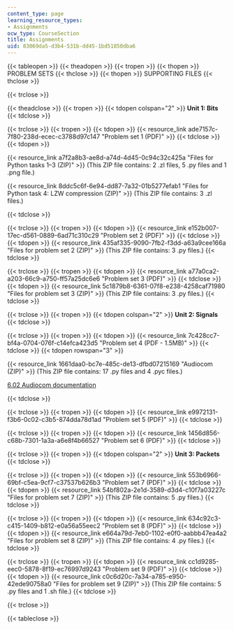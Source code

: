 ```yaml
---
content_type: page
learning_resource_types:
- Assignments
ocw_type: CourseSection
title: Assignments
uid: 83069da5-d3b4-531b-dd45-1bd51850dba6
---
```


{{< tableopen >}}
{{< theadopen >}}
{{< tropen >}}
{{< thopen >}}
PROBLEM SETS
{{< thclose >}}
{{< thopen >}}
SUPPORTING FILES
{{< thclose >}}

{{< trclose >}}

{{< theadclose >}}
{{< tropen >}}
{{< tdopen colspan="2" >}}
**Unit 1: Bits**
{{< tdclose >}}

{{< trclose >}}
{{< tropen >}}
{{< tdopen >}}
{{< resource_link ade7157c-7f80-238d-ecec-c3788d97c147 "Problem set 1 (PDF)" >}}
{{< tdclose >}}
{{< tdopen >}}


{{< resource_link a7f2a8b3-ae8d-a74d-4d45-0c94c32c425a "Files for Python tasks 1–3 (ZIP)" >}} (This ZIP file contains: 2 .zl files, 5 .py files and 1 .png file.)

{{< resource_link 8ddc5c6f-6e94-dd87-7a32-01b5277efab1 "Files for Python task 4: LZW compression (ZIP)" >}} (This ZIP file contains: 3 .zl files.)


{{< tdclose >}}

{{< trclose >}}
{{< tropen >}}
{{< tdopen >}}
{{< resource_link e152b007-17ec-d561-0889-6ad71c310c29 "Problem set 2 (PDF)" >}}
{{< tdclose >}}
{{< tdopen >}}
{{< resource_link 435af335-9090-7fb2-f3dd-a63a9cee166a "Files for problem set 2 (ZIP)" >}} (This ZIP file contains: 3 .py files.)
{{< tdclose >}}

{{< trclose >}}
{{< tropen >}}
{{< tdopen >}}
{{< resource_link a77a0ca2-a203-66c9-a750-ff57a25dc6e6 "Problem set 3 (PDF)" >}}
{{< tdclose >}}
{{< tdopen >}}
{{< resource_link 5c1879b8-6361-07f8-e238-4258caf71980 "Files for problem set 3 (ZIP)" >}} (This ZIP file contains: 3 .py files.)
{{< tdclose >}}

{{< trclose >}}
{{< tropen >}}
{{< tdopen colspan="2" >}}
**Unit 2: Signals**
{{< tdclose >}}

{{< trclose >}}
{{< tropen >}}
{{< tdopen >}}
{{< resource_link 7c428cc7-bf4a-0704-076f-c14efca423d5 "Problem set 4 (PDF - 1.5MB)" >}}
{{< tdclose >}}
{{< tdopen rowspan="3" >}}


{{< resource_link 1661daa0-bc7e-485c-de13-dfbd07215169 "Audiocom (ZIP)" >}} (This ZIP file contains: 17 .py files and 4 .pyc files.)

[6.02 Audiocom documentation](http://audiocom602.blogspot.com/)


{{< tdclose >}}

{{< trclose >}}
{{< tropen >}}
{{< tdopen >}}
{{< resource_link e9972131-f3b6-0c02-c3b5-874dda78d1ad "Problem set 5 (PDF)" >}}
{{< tdclose >}}

{{< trclose >}}
{{< tropen >}}
{{< tdopen >}}
{{< resource_link 1456d856-c68b-7301-1a3a-a6e8f4b66527 "Problem set 6 (PDF)" >}}
{{< tdclose >}}

{{< trclose >}}
{{< tropen >}}
{{< tdopen colspan="2" >}}
**Unit 3: Packets**
{{< tdclose >}}

{{< trclose >}}
{{< tropen >}}
{{< tdopen >}}
{{< resource_link 553b6966-69bf-c5ea-9cf7-c37537b626b3 "Problem set 7 (PDF)" >}}
{{< tdclose >}}
{{< tdopen >}}
{{< resource_link 54bf802a-2e1d-3589-d3d4-c10f7a03227c "Files for problem set 7 (ZIP)" >}} (This ZIP file contains: 5 .py files.)
{{< tdclose >}}

{{< trclose >}}
{{< tropen >}}
{{< tdopen >}}
{{< resource_link 634c92c3-c415-1409-b812-e0a56a55eec2 "Problem set 8 (PDF)" >}}
{{< tdclose >}}
{{< tdopen >}}
{{< resource_link e664a79d-7eb0-1102-e0f0-aabbb47ea4a2 "Files for problem set 8 (ZIP)" >}} (This ZIP file contains: 4 .py files.)
{{< tdclose >}}

{{< trclose >}}
{{< tropen >}}
{{< tdopen >}}
{{< resource_link cc1d9285-eec0-5878-8f19-ec76997d9243 "Problem set 9 (PDF)" >}}
{{< tdclose >}}
{{< tdopen >}}
{{< resource_link c0c6d20c-7a34-a785-e950-42ede90758a0 "Files for problem set 9 (ZIP)" >}} (This ZIP file contains: 5 .py files and 1 .sh file.)
{{< tdclose >}}

{{< trclose >}}

{{< tableclose >}}